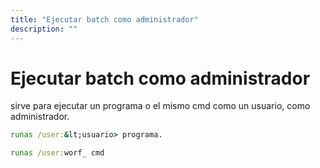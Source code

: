 ```yaml
---
title: "Ejecutar batch como administrador"
description: ""
---
```


# Ejecutar batch como administrador

sirve para ejecutar un programa o el mismo cmd como un usuario, como administrador.  

```cmd
runas /user:&lt;usuario> programa.  

runas /user:worf_ cmd
```
